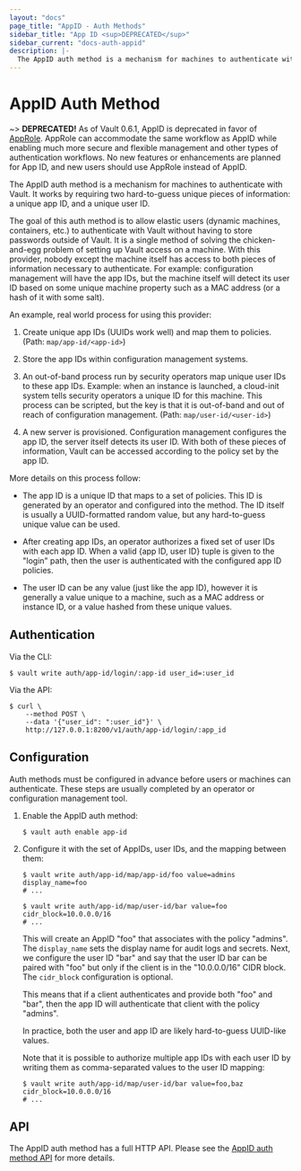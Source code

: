 ```yaml
---
layout: "docs"
page_title: "AppID - Auth Methods"
sidebar_title: "App ID <sup>DEPRECATED</sup>"
sidebar_current: "docs-auth-appid"
description: |-
  The AppID auth method is a mechanism for machines to authenticate with Vault.
---
```


# AppID Auth Method

~> **DEPRECATED!** As of Vault 0.6.1, AppID is deprecated in favor of
[AppRole](/docs/auth/approle.html). AppRole can accommodate the same workflow as
AppID while enabling much more secure and flexible management and other types
of authentication workflows. No new features or enhancements are planned for App
ID, and new users should use AppRole instead of AppID.

The AppID auth method is a mechanism for machines to authenticate with Vault.
It works by requiring two hard-to-guess unique pieces of information: a unique
app ID, and a unique user ID.

The goal of this auth method is to allow elastic users (dynamic
machines, containers, etc.) to authenticate with Vault without having to store
passwords outside of Vault. It is a single method of solving the
chicken-and-egg problem of setting up Vault access on a machine. With this
provider, nobody except the machine itself has access to both pieces of
information necessary to authenticate. For example: configuration management
will have the app IDs, but the machine itself will detect its user ID based on
some unique machine property such as a MAC address (or a hash of it with some
salt).

An example, real world process for using this provider:

1.  Create unique app IDs (UUIDs work well) and map them to policies. (Path:
    `map/app-id/<app-id>`)

2.  Store the app IDs within configuration management systems.

3.  An out-of-band process run by security operators map unique user IDs to
    these app IDs. Example: when an instance is launched, a cloud-init system
    tells security operators a unique ID for this machine. This process can be
    scripted, but the key is that it is out-of-band and out of reach of
    configuration management. (Path: `map/user-id/<user-id>`)

4.  A new server is provisioned. Configuration management configures the app
    ID, the server itself detects its user ID. With both of these pieces of
    information, Vault can be accessed according to the policy set by the app
    ID.

More details on this process follow:

* The app ID is a unique ID that maps to a set of policies. This ID is generated
  by an operator and configured into the method. The ID itself is usually a
  UUID-formatted random value, but any hard-to-guess unique value can be used.

* After creating app IDs, an operator authorizes a fixed set of user IDs with
  each app ID. When a valid {app ID, user ID} tuple is given to the "login"
  path, then the user is authenticated with the configured app ID policies.

* The user ID can be any value (just like the app ID), however it is generally a
  value unique to a machine, such as a MAC address or instance ID, or a value
  hashed from these unique values.

## Authentication

Via the CLI:

```text
$ vault write auth/app-id/login/:app-id user_id=:user_id
```

Via the API:

```text
$ curl \
    --method POST \
    --data '{"user_id": ":user_id"}' \
    http://127.0.0.1:8200/v1/auth/app-id/login/:app_id
```

## Configuration

Auth methods must be configured in advance before users or machines can
authenticate. These steps are usually completed by an operator or configuration
management tool.

1.  Enable the AppID auth method:

    ```text
    $ vault auth enable app-id
    ```

1.  Configure it with the set of AppIDs, user IDs, and the mapping between them:

    ```text
    $ vault write auth/app-id/map/app-id/foo value=admins display_name=foo
    # ...

    $ vault write auth/app-id/map/user-id/bar value=foo cidr_block=10.0.0.0/16
    # ...
    ```

    This will create an AppID "foo" that associates with the policy "admins".
    The `display_name` sets the display name for audit logs and secrets. Next,
    we configure the user ID "bar" and say that the user ID bar can be paired
    with "foo" but only if the client is in the "10.0.0.0/16" CIDR block. The
    `cidr_block` configuration is optional.

    This means that if a client authenticates and provide both "foo" and "bar",
    then the app ID will authenticate that client with the policy "admins".

    In practice, both the user and app ID are likely hard-to-guess UUID-like
    values.

    Note that it is possible to authorize multiple app IDs with each user ID by
    writing them as comma-separated values to the user ID mapping:

    ```text
    $ vault write auth/app-id/map/user-id/bar value=foo,baz cidr_block=10.0.0.0/16
    # ...
    ```

## API

The AppID auth method has a full HTTP API. Please see the
[AppID auth method API](/api/auth/app-id/index.html) for more
details.

